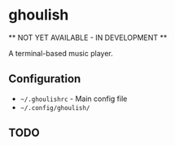 # ghoulish

** NOT YET AVAILABLE - IN DEVELOPMENT **

A terminal-based music player.

## Configuration

* `~/.ghoulishrc` - Main config file
* `~/.config/ghoulish/`

## TODO

